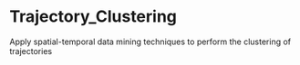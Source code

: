 # Trajectory_Clustering
Apply spatial-temporal data mining techniques to perform the clustering of trajectories 
